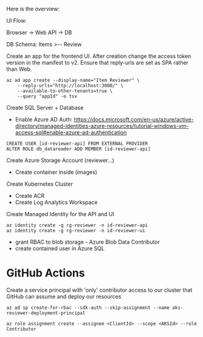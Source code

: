 Here is the overview:

UI Flow:

Browser -> Web API -> DB

DB Schema:
Items >-- Review



Create an app for the frontend UI. After creation change the access token version in the manifest to v2. Ensure that reply-urls are set as SPA rather than Web.

```
az ad app create --display-name="Item Reviewer" \
    --reply-urls="http://localhost:3000/" \
    --available-to-other-tenants=true \
    --query "appId" -o tsv

```

Create SQL Server + Database
- Enable Azure AD Auth: https://docs.microsoft.com/en-us/azure/active-directory/managed-identities-azure-resources/tutorial-windows-vm-access-sql#enable-azure-ad-authentication

```
CREATE USER [id-reviewer-api] FROM EXTERNAL PROVIDER
ALTER ROLE db_datareader ADD MEMBER [id-reviewer-api]
```

Create Azure Storage Account (reviewer...)
- Create container inside (images)

Create Kubernetes Cluster
- Create ACR
- Create Log Analytics Workspace

Create Managed Identity for the API and UI

```
az identity create -g rg-reviewer -n id-reviewer-api
az identity create -g rg-reviewer -n id-reviewer-ui
```

- grant RBAC to blob storage - Azure Blob Data Contributor
- create contained user in Azure SQL


# GitHub Actions

Create a service principal with 'only' contributor access to our cluster that GitHub can assume and deploy our resources


```
az ad sp create-for-rbac --sdk-auth --skip-assignment --name aks-reviewer-deployment-principal

az role assignment create --assignee <ClientId> --scope <AKSId> --role Contributor
```
